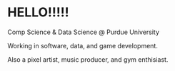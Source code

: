 # HELLO!!!!!

Comp Science & Data Science @ Purdue University

Working in software, data, and game development.

Also a pixel artist, music producer, and gym enthisiast.

<!---
ng-daniel/ng-daniel is a ✨ special ✨ repository because its `README.md` (this file) appears on your GitHub profile.
You can click the Preview link to take a look at your changes.
--->
